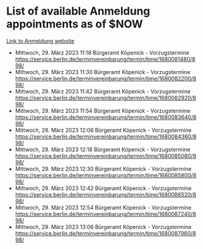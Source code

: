 # List of available Anmeldung appointments as of $NOW
[Link to Anmeldung website](https://service.berlin.de/terminvereinbarung/termin/tag.php?termin=1&anliegen[]=120686&dienstleisterlist=122210,122217,327316,122219,327312,122227,327314,122231,327346,122243,327348,122254,122252,329742,122260,329745,122262,329748,122271,327278,122273,327274,122277,327276,330436,122280,327294,122282,327290,122284,327292,122291,327270,122285,327266,122286,327264,122296,327268,150230,329760,122297,327286,122294,327284,122312,329763,122314,329775,122304,327330,122311,327334,122309,327332,317869,122281,327352,122279,329772,122283,122276,327324,122274,327326,122267,329766,122246,327318,122251,327320,122257,327322,122208,327298,122226,327300&herkunft=http%3A%2F%2Fservice.berlin.de%2Fdienstleistung%2F120686%2F)
- Mittwoch, 29. März 2023 11:18 Bürgeramt Köpenick - Vorzugstermine https://service.berlin.de/terminvereinbarung/termin/time/1680081480/898/
- Mittwoch, 29. März 2023 11:30 Bürgeramt Köpenick - Vorzugstermine https://service.berlin.de/terminvereinbarung/termin/time/1680082200/898/
- Mittwoch, 29. März 2023 11:42 Bürgeramt Köpenick - Vorzugstermine https://service.berlin.de/terminvereinbarung/termin/time/1680082920/898/
- Mittwoch, 29. März 2023 11:54 Bürgeramt Köpenick - Vorzugstermine https://service.berlin.de/terminvereinbarung/termin/time/1680083640/898/
- Mittwoch, 29. März 2023 12:06 Bürgeramt Köpenick - Vorzugstermine https://service.berlin.de/terminvereinbarung/termin/time/1680084360/898/
- Mittwoch, 29. März 2023 12:18 Bürgeramt Köpenick - Vorzugstermine https://service.berlin.de/terminvereinbarung/termin/time/1680085080/898/
- Mittwoch, 29. März 2023 12:30 Bürgeramt Köpenick - Vorzugstermine https://service.berlin.de/terminvereinbarung/termin/time/1680085800/898/
- Mittwoch, 29. März 2023 12:42 Bürgeramt Köpenick - Vorzugstermine https://service.berlin.de/terminvereinbarung/termin/time/1680086520/898/
- Mittwoch, 29. März 2023 12:54 Bürgeramt Köpenick - Vorzugstermine https://service.berlin.de/terminvereinbarung/termin/time/1680087240/898/
- Mittwoch, 29. März 2023 13:06 Bürgeramt Köpenick - Vorzugstermine https://service.berlin.de/terminvereinbarung/termin/time/1680087960/898/
